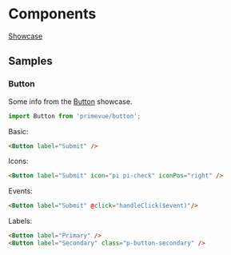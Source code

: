 # Components

[Showcase](https://www.primefaces.org/primevue/showcase/)

## Samples

### Button

Some info from the [Button](https://www.primefaces.org/primevue/showcase/#/button) showcase.

```javascript
import Button from 'primevue/button';
```

Basic:

```html
<Button label="Submit" />
```

Icons:

```html
<Button label="Submit" icon="pi pi-check" iconPos="right" />
```

Events:

```html
<Button label="Submit" @click="handleClick($event)"/>
```

Labels:

```html
<Button label="Primary" />
<Button label="Secondary" class="p-button-secondary" />
```
